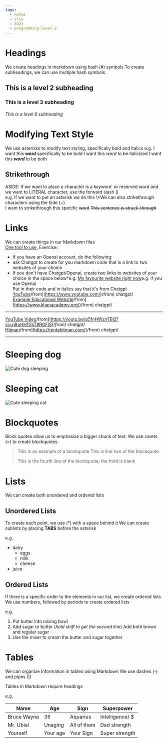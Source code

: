 ```yaml
---
tags:
  - notes
  - slss
  - 2O23
  - programming-level-2
---
```

# Headings
We create headings in markdown using hash (#) symbols
To create subheadings, we can use multiple hash symbols

## This is a level 2 subheading

### This is a level 3 subheading

###### This is a level 6 subheading

# Modifying Text Style
We use asterisks to modify text styling, specifically bold and italics
e.g.
I want this **word** specifically to be bold
I want this *word* to be italicized 
I want this ***word*** to be both

## Strikethrough
ASIDE: If we want to place a character is a *keyword*  or reserved word and we want to LITERAL character, use the forward slash (\)  
e.g. if we want to put an asterisk we do this \\\*We can also strikethrough characters using the tilde (~)  
I want to strikethrough this specific ~~word~~
~~This sentence is struck-through~~

# Links  
We can create things in our Markdown files  
[One tool to use.]([https://chat.openai.com](https://chat.openai.com/))  
Exercise:  
* If you have an Openai account, do the following:  
* ask Chatgpt to create for you markdown code that is a link to two websites of your choice  
* If you don't have Chatgpt/Openai, create two links to websites of your choice in the space below*e.g. [My favourite website right now]()e.g. if you use Openai  
Put in their code and in italics say that it's from Chatgpt  
[YouTube]([https://www.youtube.com/)/from](https://www.youtube.com/)/from) chatgpt/  
[Example Educational Website]([https://www.khanacademy.org/)/from](https://www.khanacademy.org/)/from) chatgpt/
________________________________________________________________________
[YouTube Video](https://youtu.be/p5fnHWznTBQ?si=xj8oHH1GsT8RGFjS/)/from](https://youtu.be/p5fnHWznTBQ?si=xj8oHH1GsT8RGFjS)*/from) chatgpt*/  
[Hitman](https://rentahitman.com/)/from](https://rentahitman.com/)/from) chatgpt/
________________________________________________________________________
# Sleeping dog
![Cute dog sleeping](https://i.imgur.com/FHwKG.jpg)

# Sleeping cat
![Cute sleeping cat](https://soranews24.com/wp-content/uploads/sites/3/2021/09/Cute-Cat-Japan-coronavirus-vaccine-side-effect-pfizer-moderns-reaction-photo-top.jpg)

# Blockquotes
Block quotes allow us to emphasize a bigger chunk of text. We use carets (>) to create blockquotes. 

>This is an example of a blockquote
>This is line two of the blockquote
> 
>This is the fourth line of the blockquote; the third is blank

# Lists
We can create both unordered and ordered lists
## Unordered Lists
To create each point, we use (\*) with a space behind it
We can create sublists by placing **TABS** before the asterisk

e.g.
* dairy
	* eggs
	* milk
	* cheese
* juice

## Ordered Lists
If there is a specific order to the elements in our list,
we create ordered lists
We use numbers, followed by periods to create ordered lists

e.g.
1. Put butter into mixing bowl
2. Add sugar to butter (*hold shift to get the second line*)
   Add both brown and regular sugar
3. Use the mixer to cream the butter and sugar together

# Tables
We can organize information in tables using Markdown
We use dashes (-) and pipes (|)

Tables in Markdown require headings

e.g.

| Name        | Age        | Sign        | Superpower      |
| ---         | ---        | ---         | ---             |
| Bruce Wayne | 35         | Aquarius    | Intelligence/ $ |
| Mr. Ubial   | Unaging    | All of them | Dad strength    |
| Yourself    | Your age   | Your Sign   | Super strength  |
